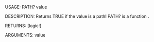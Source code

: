 USAGE:
     PATH? value 

DESCRIPTION:
     Returns TRUE if the value is a path!
     PATH? is a function .

RETURNS: [logic!]

ARGUMENTS:
    value
